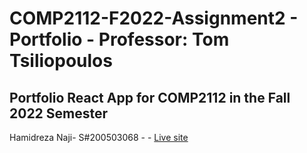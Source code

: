 # COMP2112-F2022-Assignment2 - Portfolio - Professor: Tom Tsiliopoulos
## Portfolio React App for COMP2112 in the Fall 2022 Semester
<p>Hamidreza Naji- S#200503068 -  - <a href="https://assignment2-react.onrender.com" target="_blank">Live site</a> </p>